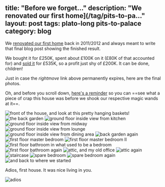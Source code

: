 title: "Before we forget..."
description: "We renovated our first home](/tag/pits-to-pa..."
layout: post
tags: plato-long pits-to-palace
category: blog
---

We [renovated our first home](/tag/pits-to-palace/) back in 2011/2012 and always meant to write that final blog post showing the finished result.

We bought it for £250K, spent about £100K on it (£80K of that accounted for) and [sold it](http://www.rightmove.co.uk/property-for-sale/property-34967835.html) for £535K, so a profit just shy of £200K. It can be done, children!

Just in case the *rightmove* link above permanently expires, here are the final photos.

Oh, and before you scroll down, [here's a reminder](/2011/06/15/the-first-viewing-on-22nd-of-march-2011-as-you/) so you can ==see what a piece of crap this house was before we shook our respective magic wands at it==.

![front of the house, and look at this pretty hanging baskets!](36308_HAR150316_IMG_00_0000_max_656x437.JPG)
![the back garden](36308_HAR150316_IMG_01_0000_max_656x437.JPG)
![ground floor inside view from kitchen](36308_HAR150316_IMG_02_0000_max_656x437.JPG)
![ground floor inside view from midway](36308_HAR150316_IMG_03_0000_max_656x437.JPG)
![ground floor inside view from lounge](36308_HAR150316_IMG_04_0000_max_656x437.JPG)
![ground floor inside view from dining area](36308_HAR150316_IMG_05_0000_max_656x437.JPG)
![back garden again](36308_HAR150316_IMG_06_0000_max_656x437.JPG)
![first floor master bedroom](36308_HAR150316_IMG_07_0000_max_656x437.JPG)
![first floor master bedroom II](36308_HAR150316_IMG_08_0000_max_656x437.JPG)
![first floor bathroom in what used to be a bedroom](36308_HAR150316_IMG_09_0000_max_656x437.JPG)
![first floor bathroom again](36308_HAR150316_IMG_10_0000_max_656x437.JPG)
![attic, and my old office](36308_HAR150316_IMG_11_0000_max_656x437.JPG)
![attic again](36308_HAR150316_IMG_12_0000_max_656x437.JPG)
![staircase](36308_HAR150316_IMG_13_0000_max_656x437.JPG)
![spare bedroom](36308_HAR150316_IMG_14_0000_max_656x437.JPG)
![spare bedroom again](36308_HAR150316_IMG_15_0000_max_656x437.JPG)
![and back to where we started](36308_HAR150316_IMG_16_0000_max_656x437.JPG)

Adios, first house. It was nice living in you.

![adios](IMG_0660.JPG)
